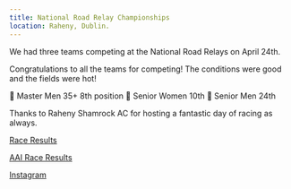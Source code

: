 ```yaml
---
title: National Road Relay Championships
location: Raheny, Dublin.
---
```


We had three teams competing at the National Road Relays on April 24th. 

Congratulations to all the teams for competing! The conditions were good and the fields were hot! 

💛 Master Men 35+ 8th position
💙 Senior Women 10th
💛 Senior Men 24th

Thanks to Raheny Shamrock AC for hosting a fantastic day of racing as always. 

<a href="/races/2022-04-24-National-Road-Relays/" target="_blank" rel="noopener noreferrer">Race Results</a>

<a href="https://www.athleticsireland.ie/downloads/results/Road_Relay_Results_2022.pdf" target="_blank" rel="noopener noreferrer">AAI Race Results</a>

<a href="https://www.instagram.com/p/Ccw_J9KMady/" target="_blank" rel="noopener noreferrer">Instagram</a>
 
